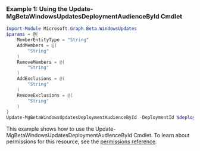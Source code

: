 ### Example 1: Using the Update-MgBetaWindowsUpdatesDeploymentAudienceById Cmdlet
```powershell
Import-Module Microsoft.Graph.Beta.WindowsUpdates
$params = @{
	MemberEntityType = "String"
	AddMembers = @(
		"String"
	)
	RemoveMembers = @(
		"String"
	)
	AddExclusions = @(
		"String"
	)
	RemoveExclusions = @(
		"String"
	)
}
Update-MgBetaWindowsUpdatesDeploymentAudienceById -DeploymentId $deploymentId -BodyParameter $params
```
This example shows how to use the Update-MgBetaWindowsUpdatesDeploymentAudienceById Cmdlet.
To learn about permissions for this resource, see the [permissions reference](/graph/permissions-reference).
